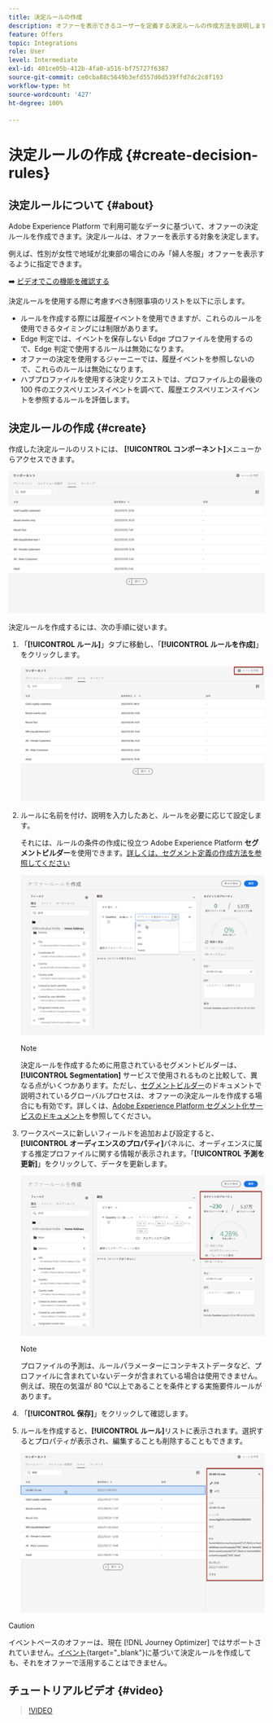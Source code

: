 ```yaml
---
title: 決定ルールの作成
description: オファーを表示できるユーザーを定義する決定ルールの作成方法を説明します
feature: Offers
topic: Integrations
role: User
level: Intermediate
exl-id: 401ce05b-412b-4fa0-a516-bf75727f6387
source-git-commit: ce0cba88c5649b3efd557d6d539ffd7dc2c8f193
workflow-type: ht
source-wordcount: '427'
ht-degree: 100%

---
```


# 決定ルールの作成 {#create-decision-rules}

## 決定ルールについて {#about}

Adobe Experience Platform で利用可能なデータに基づいて、オファーの決定ルールを作成できます。決定ルールは、オファーを表示する対象を決定します。

例えば、性別が女性で地域が北東部の場合にのみ「婦人冬服」オファーを表示するように指定できます。

➡️ [ビデオでこの機能を確認する](#video)

決定ルールを使用する際に考慮すべき制限事項のリストを以下に示します。

* ルールを作成する際には履歴イベントを使用できますが、これらのルールを使用できるタイミングには制限があります。
* Edge 判定では、イベントを保存しない Edge プロファイルを使用するので、Edge 判定で使用するルールは無効になります。
* オファーの決定を使用するジャーニーでは、履歴イベントを参照しないので、これらのルールは無効になります。
* ハブプロファイルを使用する決定リクエストでは、プロファイル上の最後の 100 件のエクスペリエンスイベントを調べて、履歴エクスペリエンスイベントを参照するルールを評価します。

## 決定ルールの作成 {#create}

作成した決定ルールのリストには、 **[!UICONTROL コンポーネント]**&#x200B;メニューからアクセスできます。

![](../assets/decision_rules_list.png)

決定ルールを作成するには、次の手順に従います。

1. 「**[!UICONTROL ルール]**」タブに移動し、「**[!UICONTROL ルールを作成]**」をクリックします。

   ![](../assets/offers_decision_rule_creation.png)

1. ルールに名前を付け、説明を入力したあと、ルールを必要に応じて設定します。

   それには、ルールの条件の作成に役立つ Adobe Experience Platform **セグメントビルダー**&#x200B;を使用できます。[詳しくは、セグメント定義の作成方法を参照してください](../../audience/creating-a-segment-definition.md)

   <!--In this example, the rule will target customers that have the "Gold" loyalty level.-->

   ![](../assets/offers_decision_rule_creation_segment.png)

   >[!NOTE]
   >
   >決定ルールを作成するために用意されているセグメントビルダーは、**[!UICONTROL Segmentation]** サービスで使用されるものと比較して、異なる点がいくつかあります。ただし、[セグメントビルダー](../../audience/creating-a-segment-definition.md)のドキュメントで説明されているグローバルプロセスは、オファーの決定ルールを作成する場合にも有効です。詳しくは、[Adobe Experience Platform セグメント化サービスのドキュメント](https://experienceleague.adobe.com/docs/experience-platform/segmentation/ui/segment-builder.html?lang=ja)を参照してください。

1. ワークスペースに新しいフィールドを追加および設定すると、**[!UICONTROL オーディエンスのプロパティ]**&#x200B;パネルに、オーディエンスに属する推定プロファイルに関する情報が表示されます。「**[!UICONTROL 予測を更新]**」をクリックして、データを更新します。

   ![](../assets/offers_decision_rule_creation_estimate.png)

   >[!NOTE]
   >
   >プロファイルの予測は、ルールパラメーターにコンテキストデータなど、プロファイルに含まれていないデータが含まれている場合は使用できません。例えば、現在の気温が 80 ℃以上であることを条件とする実施要件ルールがあります。

1. 「**[!UICONTROL 保存]**」をクリックして確認します。

1. ルールを作成すると、**[!UICONTROL ルール]**&#x200B;リストに表示されます。選択するとプロパティが表示され、編集することも削除することもできます。

   ![](../assets/rule_created.png)

>[!CAUTION]
>
>イベントベースのオファーは、現在 [!DNL Journey Optimizer] ではサポートされていません。[イベント](https://experienceleague.adobe.com/docs/experience-platform/segmentation/ui/segment-builder.html?lang=ja#events){target="_blank"}に基づいて決定ルールを作成しても、それをオファーで活用することはできません。

## チュートリアルビデオ {#video}

>[!VIDEO](https://video.tv.adobe.com/v/329373?quality=12)
